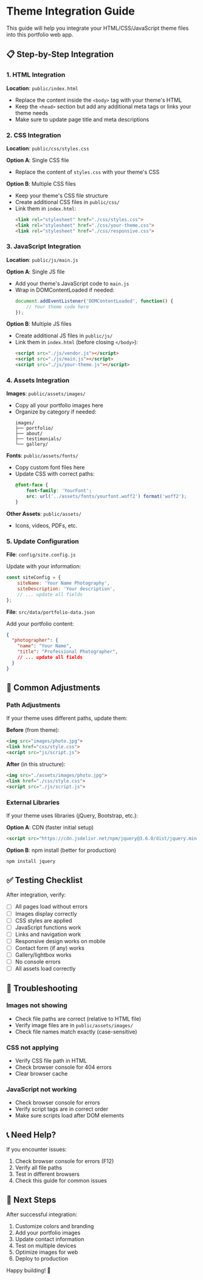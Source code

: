 # Theme Integration Guide

This guide will help you integrate your HTML/CSS/JavaScript theme files into this portfolio web app.

## 📋 Step-by-Step Integration

### 1. HTML Integration

**Location**: `public/index.html`

- Replace the content inside the `<body>` tag with your theme's HTML
- Keep the `<head>` section but add any additional meta tags or links your theme needs
- Make sure to update page title and meta descriptions

### 2. CSS Integration

**Location**: `public/css/styles.css`

**Option A**: Single CSS file
- Replace the content of `styles.css` with your theme's CSS

**Option B**: Multiple CSS files
- Keep your theme's CSS file structure
- Create additional CSS files in `public/css/`
- Link them in `index.html`:
  ```html
  <link rel="stylesheet" href="./css/styles.css">
  <link rel="stylesheet" href="./css/your-theme.css">
  <link rel="stylesheet" href="./css/responsive.css">
  ```

### 3. JavaScript Integration

**Location**: `public/js/main.js`

**Option A**: Single JS file
- Add your theme's JavaScript code to `main.js`
- Wrap in DOMContentLoaded if needed:
  ```javascript
  document.addEventListener('DOMContentLoaded', function() {
      // Your theme code here
  });
  ```

**Option B**: Multiple JS files
- Create additional JS files in `public/js/`
- Link them in `index.html` (before closing `</body>`):
  ```html
  <script src="./js/vendor.js"></script>
  <script src="./js/main.js"></script>
  <script src="./js/your-theme.js"></script>
  ```

### 4. Assets Integration

**Images**: `public/assets/images/`
- Copy all your portfolio images here
- Organize by category if needed:
  ```
  images/
  ├── portfolio/
  ├── about/
  ├── testimonials/
  └── gallery/
  ```

**Fonts**: `public/assets/fonts/`
- Copy custom font files here
- Update CSS with correct paths:
  ```css
  @font-face {
      font-family: 'YourFont';
      src: url('../assets/fonts/yourfont.woff2') format('woff2');
  }
  ```

**Other Assets**: `public/assets/`
- Icons, videos, PDFs, etc.

### 5. Update Configuration

**File**: `config/site.config.js`

Update with your information:
```javascript
const siteConfig = {
    siteName: 'Your Name Photography',
    siteDescription: 'Your description',
    // ... update all fields
};
```

**File**: `src/data/portfolio-data.json`

Add your portfolio content:
```json
{
  "photographer": {
    "name": "Your Name",
    "title": "Professional Photographer",
    // ... update all fields
  }
}
```

## 🔧 Common Adjustments

### Path Adjustments

If your theme uses different paths, update them:

**Before** (from theme):
```html
<img src="images/photo.jpg">
<link href="css/style.css">
<script src="js/script.js">
```

**After** (in this structure):
```html
<img src="./assets/images/photo.jpg">
<link href="./css/style.css">
<script src="./js/script.js">
```

### External Libraries

If your theme uses libraries (jQuery, Bootstrap, etc.):

**Option A**: CDN (faster initial setup)
```html
<script src="https://cdn.jsdelivr.net/npm/jquery@3.6.0/dist/jquery.min.js"></script>
```

**Option B**: npm install (better for production)
```bash
npm install jquery
```

## ✅ Testing Checklist

After integration, verify:

- [ ] All pages load without errors
- [ ] Images display correctly
- [ ] CSS styles are applied
- [ ] JavaScript functions work
- [ ] Links and navigation work
- [ ] Responsive design works on mobile
- [ ] Contact form (if any) works
- [ ] Gallery/lightbox works
- [ ] No console errors
- [ ] All assets load correctly

## 🐛 Troubleshooting

### Images not showing
- Check file paths are correct (relative to HTML file)
- Verify image files are in `public/assets/images/`
- Check file names match exactly (case-sensitive)

### CSS not applying
- Verify CSS file path in HTML
- Check browser console for 404 errors
- Clear browser cache

### JavaScript not working
- Check browser console for errors
- Verify script tags are in correct order
- Make sure scripts load after DOM elements

## 📞 Need Help?

If you encounter issues:
1. Check browser console for errors (F12)
2. Verify all file paths
3. Test in different browsers
4. Check this guide for common issues

## 🎉 Next Steps

After successful integration:
1. Customize colors and branding
2. Add your portfolio images
3. Update contact information
4. Test on multiple devices
5. Optimize images for web
6. Deploy to production

Happy building! 🚀

